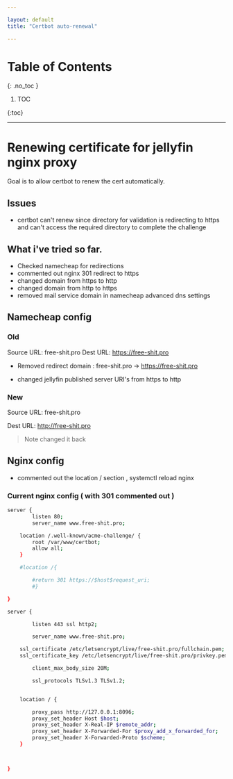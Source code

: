 ```yaml
---

layout: default
title: "Certbot auto-renewal"

---
```


# Table of Contents 
{: .no_toc }

1. TOC 

{:toc}

---


# Renewing certificate for jellyfin nginx proxy 

Goal is to allow certbot to renew the cert automatically. 

## Issues 

- certbot can't renew since directory for validation is redirecting to https and can't access the required directory to complete the challenge 


## What i've tried so far. 


- Checked namecheap for redirections 
- commented out nginx 301 redirect to https 
- changed domain from https to http
- changed domain from http to https 
- removed mail service domain in namecheap advanced dns settings 



## Namecheap config 

### Old

Source URL: free-shit.pro 
Dest URL: https://free-shit.pro

- Removed redirect domain : free-shit.pro -> https://free-shit.pro

- changed jellyfin published server URI's from https to http
### New 

Source URL: free-shit.pro 

Dest URL: http://free-shit.pro

> Note changed it back 

## Nginx config 

- commented out the location / section  , systemctl reload nginx 


### Current nginx config ( with 301 commented out )

```bash
server {
        listen 80;
        server_name www.free-shit.pro;

    location /.well-known/acme-challenge/ {
        root /var/www/certbot;
        allow all;
    }

    #location /{

        #return 301 https://$host$request_uri;
        #}

}

server {

        listen 443 ssl http2;

        server_name www.free-shit.pro;

    ssl_certificate /etc/letsencrypt/live/free-shit.pro/fullchain.pem;
    ssl_certificate_key /etc/letsencrypt/live/free-shit.pro/privkey.pem; 

        client_max_body_size 20M;

        ssl_protocols TLSv1.3 TLSv1.2;


    location / {

        proxy_pass http://127.0.0.1:8096;
        proxy_set_header Host $host;
        proxy_set_header X-Real-IP $remote_addr;
        proxy_set_header X-Forwarded-For $proxy_add_x_forwarded_for;
        proxy_set_header X-Forwarded-Proto $scheme;
    }



}
```
